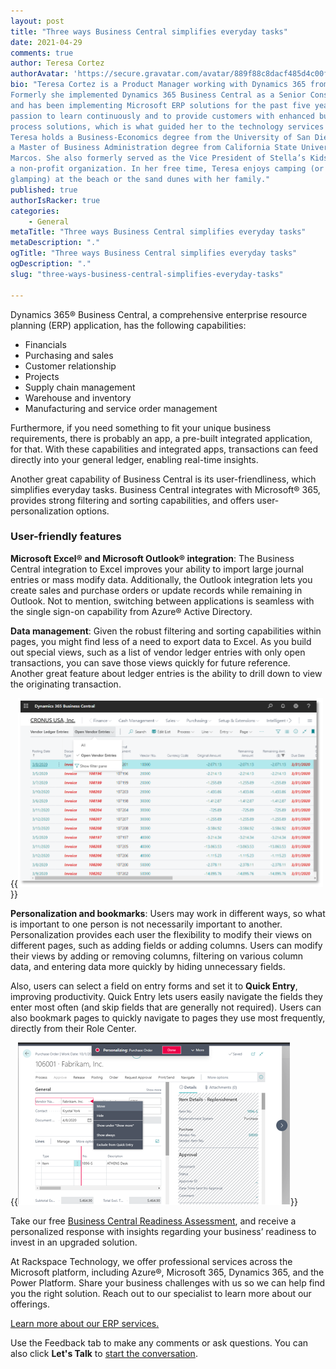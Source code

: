 ```yaml
---
layout: post
title: "Three ways Business Central simplifies everyday tasks"
date: 2021-04-29
comments: true
author: Teresa Cortez
authorAvatar: 'https://secure.gravatar.com/avatar/889f88c8dacf485d4c00f7c6fcfd51f8'
bio: "Teresa Cortez is a Product Manager working with Dynamics 365 from Microsoft.
Formerly she implemented Dynamics 365 Business Central as a Senior Consultant
and has been implementing Microsoft ERP solutions for the past five years. Her
passion to learn continuously and to provide customers with enhanced business
process solutions, which is what guided her to the technology services industry.
Teresa holds a Business-Economics degree from the University of San Diego, and
a Master of Business Administration degree from California State University, San
Marcos. She also formerly served as the Vice President of Stella’s Kids Association,
a non-profit organization. In her free time, Teresa enjoys camping (or better yet,
glamping) at the beach or the sand dunes with her family."
published: true
authorIsRacker: true
categories:
    - General
metaTitle: "Three ways Business Central simplifies everyday tasks"
metaDescription: "."
ogTitle: "Three ways Business Central simplifies everyday tasks"
ogDescription: "."
slug: "three-ways-business-central-simplifies-everyday-tasks"

---
```


Dynamics 365&reg; Business Central, a comprehensive enterprise resource planning
(ERP) application, has the following capabilities:

<!--more-->

- Financials
- Purchasing and sales
- Customer relationship
- Projects
- Supply chain management
- Warehouse and inventory
- Manufacturing and service order management

Furthermore, if you need something to fit your unique business requirements,
there is probably an app, a pre-built integrated application, for that. With
these capabilities and integrated apps, transactions can feed directly into your
general ledger, enabling real-time insights.

Another great capability of Business Central is its user-friendliness, which
simplifies everyday tasks. Business Central integrates with Microsoft&reg; 365,
provides strong filtering and sorting capabilities, and offers
user-personalization options.

### User-friendly features

**Microsoft Excel&reg; and Microsoft Outlook&reg; integration**: The Business
Central integration to Excel improves your ability to import large journal
entries or mass modify data.  Additionally, the Outlook integration lets you
create sales and purchase orders or update records while remaining in Outlook.
Not to mention, switching between applications is seamless with the single
sign-on capability from Azure&reg; Active Directory.

**Data management**: Given the robust filtering and sorting capabilities within
pages, you might find less of a need to export data to Excel. As you build out
special views, such as a list of vendor ledger entries with only open transactions,
you can save those views quickly for future reference. Another great feature
about ledger entries is the ability to drill down to view the originating
transaction.

{{<img src="Picture1.png" title="" alt="">}}

**Personalization and bookmarks**: Users may work in different ways, so what is
important to one person is not necessarily important to another. Personalization
provides each user the flexibility to modify their views on different pages, such
as adding fields or adding columns. Users can modify their views by adding or
removing columns, filtering on various column data, and entering data more quickly
by hiding unnecessary fields.

Also, users can select a field on entry forms and set it to **Quick Entry**,
improving productivity. Quick Entry lets users easily navigate the fields they
enter most often (and skip fields that are generally not required). Users can
also bookmark pages to quickly navigate to pages they use most frequently,
directly from their Role Center.

{{<img src="Picture2.png" title="" alt="">}}

Take our free [Business Central Readiness Assessment](https://rackspacecx.iad1.qualtrics.com/jfe/form/SV_3ee3AKu9XDI8tIa),
and receive a personalized response with insights regarding your business’
readiness to invest in an upgraded solution.

At Rackspace Technology, we offer professional services across the Microsoft
platform, including Azure&reg;, Microsoft 365, Dynamics 365, and the Power
Platform. Share your business challenges with us so we can help find you the
right solution. Reach out to our specialist to learn more about our offerings.

<a class="cta purple" id="cta" href="https://www.rackspace.com/applications/erp">Learn more about our ERP services.</a>

Use the Feedback tab to make any comments or ask questions. You can also click
**Let's Talk** to [start the conversation](https://www.rackspace.com/).
